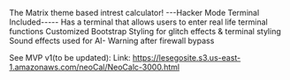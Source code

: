 The Matrix theme based intrest calculator!
---Hacker Mode Terminal Included-----
Has a terminal that allows users to enter real life terminal functions 
Customized Bootstrap Styling for glitch effects & terminal styling
Sound effects used for AI- Warning after firewall bypass

See MVP v1(to be updated):
Link: https://lesegosite.s3.us-east-1.amazonaws.com/neoCal/NeoCalc-3000.html
